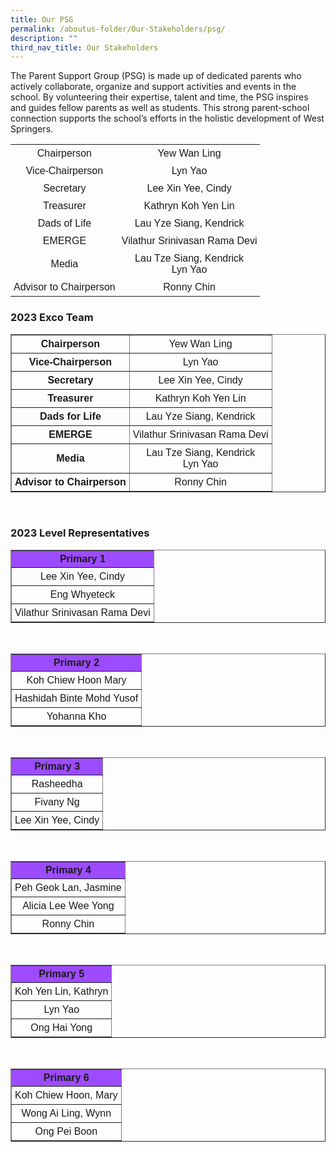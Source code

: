 ```yaml
---
title: Our PSG
permalink: /aboutus-folder/Our-Stakeholders/psg/
description: ""
third_nav_title: Our Stakeholders
---
```

The Parent Support Group (PSG) is made up of dedicated parents who actively collaborate, organize and support activities and events in the school. By volunteering their expertise, talent and time, the PSG inspires and guides fellow parents as well as students. This strong parent-school connection supports the school’s efforts in the holistic development of West Springers.



|||
| -------- | -------- | 
| Chairperson |Yew Wan Ling |
|Vice-Chairperson | Lyn Yao |
|Secretary | Lee Xin Yee, Cindy |
|Treasurer | Kathryn Koh Yen Lin |
|Dads of Life | Lau Yze Siang, Kendrick |
|EMERGE | Vilathur Srinivasan Rama Devi |
|Media | Lau Tze Siang, Kendrick <br> Lyn Yao |
|Advisor to Chairperson | Ronny Chin |





<style>
table {
  font-family: arial, sans-serif;
  border-collapse: collapse;
  text-align: center;
}

td, tr {
  border: 1x solid #dddddd;
  text-align: center;
  padding: 5px;
}

th:nth-child(1) {
  background-color: #9d4bfe;
  font-color: #ffffff;
}
</style>

<h3>2023 Exco Team</h3>

<table border=1>
<tr>
<td>
 <b>Chairperson</b>
</td>
<td>
 Yew Wan Ling
</td>
</tr>

<tr>
<td>
 <b>Vice-Chairperson</b>
</td>
<td>
 Lyn Yao
</td>
</tr>

<tr>
<td>
 <b>Secretary</b>
</td>
<td>
 Lee Xin Yee, Cindy
</td>
</tr>

<tr>
<td>
 <b>Treasurer</b>
</td>
<td>
 Kathryn Koh Yen Lin
</td>
</tr>

<tr>
<td>
 <b>Dads for Life</b>
</td>
<td>
 Lau Yze Siang, Kendrick
</td>
</tr>

<tr>
<td>
 <b>EMERGE</b>
</td>
<td>
 Vilathur Srinivasan Rama Devi
</td>
</tr>

<tr>
<td>
 <b>Media</b>
</td>
<td>
 Lau Tze Siang, Kendrick <br>
 Lyn Yao
</td>
</tr>

</tr>
<tr>
<td>
 <b>Advisor to Chairperson</b>
</td>
<td>
 Ronny Chin
</td>
</tr>
</table>

<br>

<h3>2023 Level Representatives</h3>

<table border=1>
<tr>
<th>Primary 1</th>
</tr>

<tr>
<td>Lee Xin Yee, Cindy</td>
</tr>
<tr>
<td>Eng Whyeteck</td>
</tr>
<tr>
<td>Vilathur Srinivasan Rama Devi</td>
</tr>
</table>

<br>

<table border=1>
<tr>
<th>Primary 2</th>
</tr>

<tr>
<td>Koh Chiew Hoon Mary</td>
</tr>
<tr>
<td>Hashidah Binte Mohd Yusof</td>
</tr>
<tr>
<td>Yohanna Kho</td>
</tr>
</table>

<br>

<table border=1>
<tr>
<th>Primary 3</th>
</tr>

<tr>
<td>Rasheedha</td>
</tr>
<tr>
<td>Fivany Ng</td>
</tr>
<tr>
<td>Lee Xin Yee, Cindy</td>
</tr>
</table>

<br>
<table border=1>
<tr>
<th>Primary 4</th>
</tr>

<tr>
<td>Peh Geok Lan, Jasmine</td>
</tr>
<tr>
<td>Alicia Lee Wee Yong</td>
</tr>
<tr>
<td>Ronny Chin</td>
</tr>
</table>

<br>
<table border=1>
<tr>
<th>Primary 5</th>
</tr>

<tr>
<td>Koh Yen Lin, Kathryn</td>
</tr>
<tr>
<td>Lyn Yao</td>
</tr>
<tr>
<td>Ong Hai Yong</td>
</tr>
</table>

<br>
<table border=1>
<tr>
<th>Primary 6</th>
</tr>

<tr>
<td>Koh Chiew Hoon, Mary</td>
</tr>
<tr>
<td>Wong Ai Ling, Wynn</td>
</tr>
<tr>
<td>Ong Pei Boon</td>
